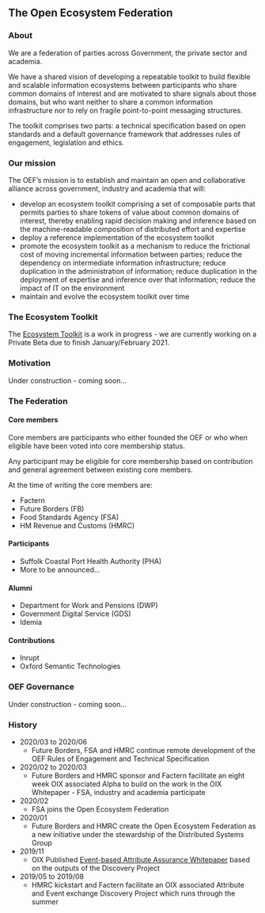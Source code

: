 ## The Open Ecosystem Federation

### About

We are a federation of parties across Government, the private sector and academia.

We have a shared vision of developing a repeatable toolkit to build flexible and scalable information ecosystems between participants who share common domains of interest and are motivated to share signals about those domains, but who want neither to share a common information infrastructure nor to rely on fragile point-to-point messaging structures.

The toolkit comprises two parts: a technical specification based on open standards and a default governance framework that addresses rules of engagement, legislation and ethics.

### Our mission

The OEF’s mission is to establish and maintain an open and collaborative alliance across government, industry and academia that will:

* develop an ecosystem toolkit comprising a set of composable parts that permits parties to share tokens of value about common domains of interest, thereby enabling rapid decision making and inference based on the machine-readable composition of distributed effort and expertise
* deploy a reference implementation of the ecosystem toolkit
* promote the ecosystem toolkit as a mechanism to reduce the frictional cost of moving incremental information between parties; reduce the dependency on intermediate information infrastructure; reduce duplication in the administration of information; reduce duplication in the deployment of expertise and inference over that information; reduce the impact of IT on the environment
* maintain and evolve the ecosystem toolkit over time

### The Ecosystem Toolkit

The [Ecosystem Toolkit](ecosystem-toolkit) is a work in progress - we are currently working on a Private Beta due to finish January/February 2021.



### Motivation

Under construction - coming soon...

### The Federation

#### Core members

Core members are participants who either founded the OEF or who when eligible have been voted into core membership status.

Any participant may be eligible for core membership based on contribution and general agreement between existing core members.

At the time of writing the core members are:

* Factern
* Future Borders (FB)
* Food Standards Agency (FSA)
* HM Revenue and Customs (HMRC)

#### Participants

* Suffolk Coastal Port Health Authority (PHA)
* More to be announced...

#### Alumni

* Department for Work and Pensions (DWP)
* Government Digital Service (GDS)
* Idemia

#### Contributions

* Inrupt
* Oxford Semantic Technologies

### OEF Governance

Under construction - coming soon...

### History

* 2020/03 to 2020/06
  * Future Borders, FSA and HMRC continue remote development of the OEF Rules of Engagement and Technical Specification
* 2020/02 to 2020/03
  * Future Borders and HMRC sponsor and Factern facilitate an eight week OIX associated Alpha to build on the work in the OIX Whitepaper - FSA, industry and  academia participate
* 2020/02
  * FSA joins the Open Ecosystem Federation
* 2020/01
  * Future Borders and HMRC create the Open Ecosystem Federation as a new initiative under the stewardship of the Distributed Systems Group
* 2019/11
  * OIX Published [Event-based Attribute Assurance Whitepaper](https://openidentityexchange.org/wp-content/uploads/2019/11/191101-Building-a-Trusted-Environment-Whitepaper-FINAL.pdf) based on the outputs of the Discovery Project
* 2019/05 to 2019/08
  * HMRC kickstart and Factern facilitate an OIX associated Attribute and Event exchange Discovery Project which runs through the summer
